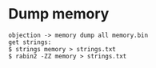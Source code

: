# Dump memory

```
objection -> memory dump all memory.bin
get strings:
$ strings memory > strings.txt
$ rabin2 -ZZ memory > strings.txt
```
